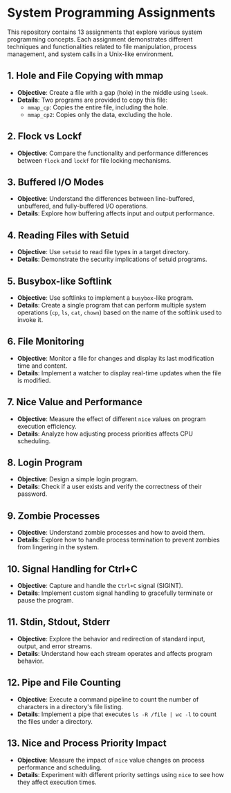 
# System Programming Assignments

This repository contains 13 assignments that explore various system programming concepts. Each assignment demonstrates different techniques and functionalities related to file manipulation, process management, and system calls in a Unix-like environment.

## 1. Hole and File Copying with mmap
- **Objective**: Create a file with a gap (hole) in the middle using `lseek`.
- **Details**: Two programs are provided to copy this file:
  - `mmap_cp`: Copies the entire file, including the hole.
  - `mmap_cp2`: Copies only the data, excluding the hole.

## 2. Flock vs Lockf
- **Objective**: Compare the functionality and performance differences between `flock` and `lockf` for file locking mechanisms.

## 3. Buffered I/O Modes
- **Objective**: Understand the differences between line-buffered, unbuffered, and fully-buffered I/O operations.
- **Details**: Explore how buffering affects input and output performance.

## 4. Reading Files with Setuid
- **Objective**: Use `setuid` to read file types in a target directory.
- **Details**: Demonstrate the security implications of setuid programs.

## 5. Busybox-like Softlink
- **Objective**: Use softlinks to implement a `busybox`-like program.
- **Details**: Create a single program that can perform multiple system operations (`cp`, `ls`, `cat`, `chown`) based on the name of the softlink used to invoke it.

## 6. File Monitoring
- **Objective**: Monitor a file for changes and display its last modification time and content.
- **Details**: Implement a watcher to display real-time updates when the file is modified.

## 7. Nice Value and Performance
- **Objective**: Measure the effect of different `nice` values on program execution efficiency.
- **Details**: Analyze how adjusting process priorities affects CPU scheduling.

## 8. Login Program
- **Objective**: Design a simple login program.
- **Details**: Check if a user exists and verify the correctness of their password.

## 9. Zombie Processes
- **Objective**: Understand zombie processes and how to avoid them.
- **Details**: Explore how to handle process termination to prevent zombies from lingering in the system.

## 10. Signal Handling for Ctrl+C
- **Objective**: Capture and handle the `Ctrl+C` signal (SIGINT).
- **Details**: Implement custom signal handling to gracefully terminate or pause the program.

## 11. Stdin, Stdout, Stderr
- **Objective**: Explore the behavior and redirection of standard input, output, and error streams.
- **Details**: Understand how each stream operates and affects program behavior.

## 12. Pipe and File Counting
- **Objective**: Execute a command pipeline to count the number of characters in a directory's file listing.
- **Details**: Implement a pipe that executes `ls -R /file | wc -l` to count the files under a directory.

## 13. Nice and Process Priority Impact
- **Objective**: Measure the impact of `nice` value changes on process performance and scheduling.
- **Details**: Experiment with different priority settings using `nice` to see how they affect execution times.
